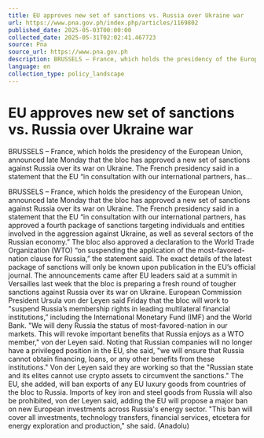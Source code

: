 ```yaml
---
title: EU approves new set of sanctions vs. Russia over Ukraine war
url: https://www.pna.gov.ph/index.php/articles/1169802
published_date: 2025-05-03T00:00:00
collected_date: 2025-05-31T02:02:41.467723
source: Pna
source_url: https://www.pna.gov.ph
description: BRUSSELS – France, which holds the presidency of the European Union, announced late Monday that the bloc has approved a new set of sanctions against Russia over its war on Ukraine. The French presidency said in a statement that the EU “in consultation with our international partners, has...
language: en
collection_type: policy_landscape
---
```


# EU approves new set of sanctions vs. Russia over Ukraine war

BRUSSELS – France, which holds the presidency of the European Union, announced late Monday that the bloc has approved a new set of sanctions against Russia over its war on Ukraine. The French presidency said in a statement that the EU “in consultation with our international partners, has...

BRUSSELS – France, which holds the presidency of the European Union, announced late Monday that the bloc has approved a new set of sanctions against Russia over its war on Ukraine. The French presidency said in a statement that the EU “in consultation with our international partners, has approved a fourth package of sanctions targeting individuals and entities involved in the aggression against Ukraine, as well as several sectors of the Russian economy.” The bloc also approved a declaration to the World Trade Organization (WTO) “on suspending the application of the most-favored-nation clause for Russia,” the statement said. The exact details of the latest package of sanctions will only be known upon publication in the EU’s official journal. The announcements came after EU leaders said at a summit in Versailles last week that the bloc is preparing a fresh round of tougher sanctions against Russia over its war on Ukraine. European Commission President Ursula von der Leyen said Friday that the bloc will work to "suspend Russia’s membership rights in leading multilateral financial institutions,” including the International Monetary Fund (IMF) and the World Bank. "We will deny Russia the status of most-favored-nation in our markets. This will revoke important benefits that Russia enjoys as a WTO member," von der Leyen said. Noting that Russian companies will no longer have a privileged position in the EU, she said, "we will ensure that Russia cannot obtain financing, loans, or any other benefits from these institutions." Von der Leyen said they are working so that the "Russian state and its elites cannot use crypto assets to circumvent the sanctions." The EU, she added, will ban exports of any EU luxury goods from countries of the bloc to Russia. Imports of key iron and steel goods from Russia will also be prohibited, von der Leyen said, adding the EU will propose a major ban on new European investments across Russia's energy sector. "This ban will cover all investments, technology transfers, financial services, etcetera for energy exploration and production," she said. (Anadolu)